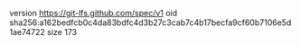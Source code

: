 version https://git-lfs.github.com/spec/v1
oid sha256:a162bedfcb0c4da83bdfc4d3b27c3cab7c4b17becfa9cf60b7106e5d1ae74722
size 173
